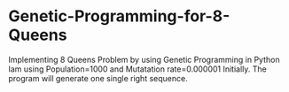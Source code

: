# Genetic-Programming-for-8-Queens
Implementing 8 Queens Problem by using Genetic Programming in Python
Iam using Population=1000 and Mutatation rate=0.000001 Initially.
The program will generate one single right sequence.
